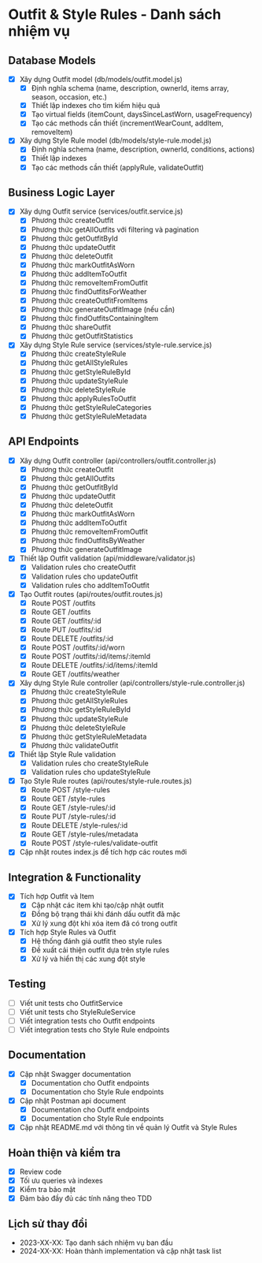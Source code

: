 # Outfit & Style Rules - Danh sách nhiệm vụ

## Database Models

- [x] Xây dựng Outfit model (db/models/outfit.model.js)
  - [x] Định nghĩa schema (name, description, ownerId, items array, season, occasion, etc.)
  - [x] Thiết lập indexes cho tìm kiếm hiệu quả
  - [x] Tạo virtual fields (itemCount, daysSinceLastWorn, usageFrequency)
  - [x] Tạo các methods cần thiết (incrementWearCount, addItem, removeItem)
  
- [x] Xây dựng Style Rule model (db/models/style-rule.model.js)
  - [x] Định nghĩa schema (name, description, ownerId, conditions, actions)
  - [x] Thiết lập indexes
  - [x] Tạo các methods cần thiết (applyRule, validateOutfit)

## Business Logic Layer

- [x] Xây dựng Outfit service (services/outfit.service.js)
  - [x] Phương thức createOutfit
  - [x] Phương thức getAllOutfits với filtering và pagination
  - [x] Phương thức getOutfitById
  - [x] Phương thức updateOutfit
  - [x] Phương thức deleteOutfit
  - [x] Phương thức markOutfitAsWorn
  - [x] Phương thức addItemToOutfit
  - [x] Phương thức removeItemFromOutfit
  - [x] Phương thức findOutfitsForWeather
  - [x] Phương thức createOutfitFromItems
  - [x] Phương thức generateOutfitImage (nếu cần)
  - [x] Phương thức findOutfitsContainingItem
  - [x] Phương thức shareOutfit
  - [x] Phương thức getOutfitStatistics

- [x] Xây dựng Style Rule service (services/style-rule.service.js)
  - [x] Phương thức createStyleRule
  - [x] Phương thức getAllStyleRules
  - [x] Phương thức getStyleRuleById
  - [x] Phương thức updateStyleRule
  - [x] Phương thức deleteStyleRule
  - [x] Phương thức applyRulesToOutfit
  - [x] Phương thức getStyleRuleCategories
  - [x] Phương thức getStyleRuleMetadata

## API Endpoints

- [x] Xây dựng Outfit controller (api/controllers/outfit.controller.js)
  - [x] Phương thức createOutfit
  - [x] Phương thức getAllOutfits
  - [x] Phương thức getOutfitById
  - [x] Phương thức updateOutfit
  - [x] Phương thức deleteOutfit
  - [x] Phương thức markOutfitAsWorn
  - [x] Phương thức addItemToOutfit
  - [x] Phương thức removeItemFromOutfit
  - [x] Phương thức findOutfitsByWeather
  - [x] Phương thức generateOutfitImage

- [x] Thiết lập Outfit validation (api/middleware/validator.js)
  - [x] Validation rules cho createOutfit
  - [x] Validation rules cho updateOutfit
  - [x] Validation rules cho addItemToOutfit

- [x] Tạo Outfit routes (api/routes/outfit.routes.js)
  - [x] Route POST /outfits
  - [x] Route GET /outfits
  - [x] Route GET /outfits/:id
  - [x] Route PUT /outfits/:id
  - [x] Route DELETE /outfits/:id
  - [x] Route POST /outfits/:id/worn
  - [x] Route POST /outfits/:id/items/:itemId
  - [x] Route DELETE /outfits/:id/items/:itemId
  - [x] Route GET /outfits/weather

- [x] Xây dựng Style Rule controller (api/controllers/style-rule.controller.js)
  - [x] Phương thức createStyleRule
  - [x] Phương thức getAllStyleRules
  - [x] Phương thức getStyleRuleById
  - [x] Phương thức updateStyleRule
  - [x] Phương thức deleteStyleRule
  - [x] Phương thức getStyleRuleMetadata
  - [x] Phương thức validateOutfit

- [x] Thiết lập Style Rule validation
  - [x] Validation rules cho createStyleRule
  - [x] Validation rules cho updateStyleRule

- [x] Tạo Style Rule routes (api/routes/style-rule.routes.js)
  - [x] Route POST /style-rules
  - [x] Route GET /style-rules
  - [x] Route GET /style-rules/:id
  - [x] Route PUT /style-rules/:id
  - [x] Route DELETE /style-rules/:id
  - [x] Route GET /style-rules/metadata
  - [x] Route POST /style-rules/validate-outfit

- [x] Cập nhật routes index.js để tích hợp các routes mới

## Integration & Functionality

- [x] Tích hợp Outfit và Item
  - [x] Cập nhật các item khi tạo/cập nhật outfit
  - [x] Đồng bộ trạng thái khi đánh dấu outfit đã mặc
  - [x] Xử lý xung đột khi xóa item đã có trong outfit

- [x] Tích hợp Style Rules và Outfit
  - [x] Hệ thống đánh giá outfit theo style rules
  - [x] Đề xuất cải thiện outfit dựa trên style rules
  - [x] Xử lý và hiển thị các xung đột style

## Testing

- [ ] Viết unit tests cho OutfitService
- [ ] Viết unit tests cho StyleRuleService
- [ ] Viết integration tests cho Outfit endpoints
- [ ] Viết integration tests cho Style Rule endpoints

## Documentation

- [x] Cập nhật Swagger documentation
  - [x] Documentation cho Outfit endpoints
  - [x] Documentation cho Style Rule endpoints
  
- [x] Cập nhật Postman api document
  - [x] Documentation cho Outfit endpoints
  - [x] Documentation cho Style Rule endpoints
   
- [x] Cập nhật README.md với thông tin về quản lý Outfit và Style Rules

## Hoàn thiện và kiểm tra

- [x] Review code
- [x] Tối ưu queries và indexes
- [x] Kiểm tra bảo mật
- [x] Đảm bảo đầy đủ các tính năng theo TDD

## Lịch sử thay đổi
- 2023-XX-XX: Tạo danh sách nhiệm vụ ban đầu 
- 2024-XX-XX: Hoàn thành implementation và cập nhật task list 